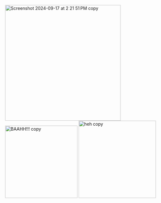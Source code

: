 

<img width="374" alt="Screenshot 2024-09-17 at 2 21 51 PM copy" src="https://github.com/user-attachments/assets/82ce9575-37d9-466d-8a12-587f217a7297" /> <img width="234" alt="BAAHH!!! copy" src="https://github.com/user-attachments/assets/9666ab7a-311f-4e27-af6f-de3e22c69f5c" /> <img width="250" alt="heh copy" src="https://github.com/user-attachments/assets/2803dc13-37ec-4615-878d-2c1f43aef8e3" />



<!--
**faustsharks/faustsharks** is a ✨ _special_ ✨ repository because its `README.md` (this file) appears on your GitHub profile.

Here are some ideas to get you started:

- 🔭 I’m currently working on ...
- 🌱 I’m currently learning ...
- 👯 I’m looking to collaborate on ...
- 🤔 I’m looking for help with ...
- 💬 Ask me about ...
- 📫 How to reach me: ...
- 😄 Pronouns: ...
- ⚡ Fun fact: ...
-->
